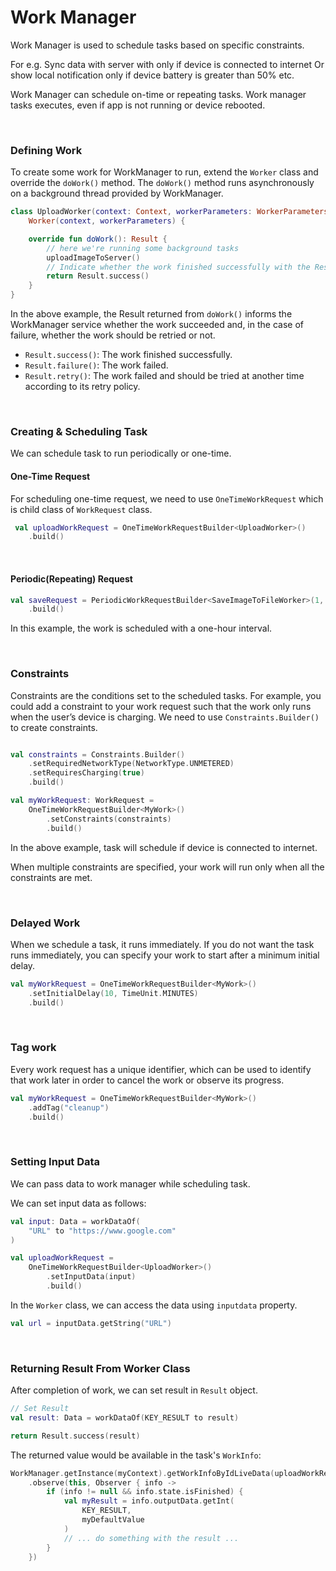 # Work Manager

Work Manager is used to schedule tasks based on specific constraints.

For e.g. Sync data with server with only if device is connected to internet Or show local notification only if device
battery is greater than 50% etc.

Work Manager can schedule on-time or repeating tasks. Work manager tasks executes, even if app is not running or device
rebooted.

<br/>

### Defining Work

To create some work for WorkManager to run, extend the `Worker` class and override the `doWork()` method. The `doWork()`
method runs asynchronously on a background thread provided by WorkManager.

```kotlin
class UploadWorker(context: Context, workerParameters: WorkerParameters) :
    Worker(context, workerParameters) {

    override fun doWork(): Result {
        // here we're running some background tasks
        uploadImageToServer()
        // Indicate whether the work finished successfully with the Result
        return Result.success()
    }
}
```

In the above example, the Result returned from `doWork()` informs the WorkManager service whether the work succeeded
and, in the case of failure, whether the work should be retried or not.

* `Result.success()`: The work finished successfully.
* `Result.failure()`: The work failed.
* `Result.retry()`: The work failed and should be tried at another time according to its retry policy.

<br/>

### Creating & Scheduling Task

We can schedule task to run periodically or one-time.

#### One-Time Request

For scheduling one-time request, we need to use `OneTimeWorkRequest` which is child class of `WorkRequest` class.

```kotlin
 val uploadWorkRequest = OneTimeWorkRequestBuilder<UploadWorker>()
    .build()
```

<br/>

#### Periodic(Repeating) Request

```kotlin
val saveRequest = PeriodicWorkRequestBuilder<SaveImageToFileWorker>(1, TimeUnit.HOURS)
    .build()
```

In this example, the work is scheduled with a one-hour interval.

<br/>

### Constraints

Constraints are the conditions set to the scheduled tasks. For example, you could add a constraint to your work request
such that the work only runs when the user’s device is charging. We need to use `Constraints.Builder()` to create
constraints.

```kotlin

val constraints = Constraints.Builder()
    .setRequiredNetworkType(NetworkType.UNMETERED)
    .setRequiresCharging(true)
    .build()

val myWorkRequest: WorkRequest =
    OneTimeWorkRequestBuilder<MyWork>()
        .setConstraints(constraints)
        .build()
```

In the above example, task will schedule if device is connected to internet.

When multiple constraints are specified, your work will run only when all the constraints are met.

<br/>

### Delayed Work

When we schedule a task, it runs immediately. If you do not want the task runs immediately, you can specify your work to
start after a minimum initial delay.

```kotlin
val myWorkRequest = OneTimeWorkRequestBuilder<MyWork>()
    .setInitialDelay(10, TimeUnit.MINUTES)
    .build()
```

<br/>

### Tag work

Every work request has a unique identifier, which can be used to identify that work later in order to cancel the work or
observe its progress.

```kotlin
val myWorkRequest = OneTimeWorkRequestBuilder<MyWork>()
    .addTag("cleanup")
    .build()
```

<br/>

### Setting Input Data

We can pass data to work manager while scheduling task.

We can set input data as follows:

```kotlin
val input: Data = workDataOf(
    "URL" to "https://www.google.com"
)

val uploadWorkRequest =
    OneTimeWorkRequestBuilder<UploadWorker>()
        .setInputData(input)
        .build()
```

In the `Worker` class, we can access the data using `inputdata` property.

```kotlin
val url = inputData.getString("URL")
```

<br/>

### Returning Result From Worker Class

After completion of work, we can set result in `Result` object.

```kotlin
// Set Result
val result: Data = workDataOf(KEY_RESULT to result)

return Result.success(result)
```

The returned value would be available in the task's `WorkInfo`:

```kotlin
WorkManager.getInstance(myContext).getWorkInfoByIdLiveData(uploadWorkRequest.id)
    .observe(this, Observer { info ->
        if (info != null && info.state.isFinished) {
            val myResult = info.outputData.getInt(
                KEY_RESULT,
                myDefaultValue
            )
            // ... do something with the result ...
        }
    })
```